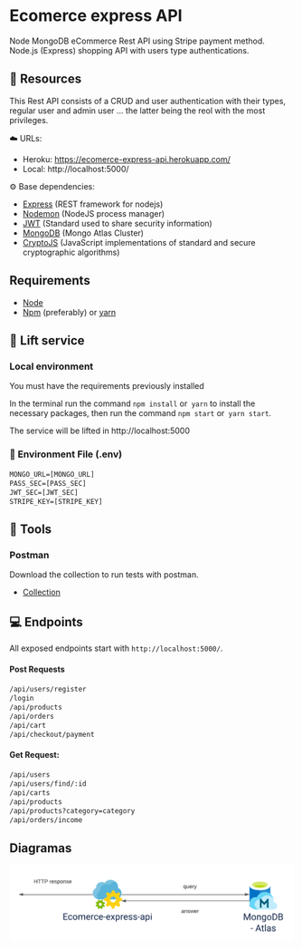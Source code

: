 # Ecomerce express API

Node MongoDB eCommerce Rest API using Stripe payment method. Node.js (Express) shopping API with users type authentications. 

## 🔨 Resources

This Rest API consists of a CRUD and user authentication with their types, regular user and admin user ... the latter being the reol with the most privileges.



☁️ URLs:

- Heroku: https://ecomerce-express-api.herokuapp.com/
- Local: http://localhost:5000/

⚙️ Base dependencies:

- [Express](https://expressjs.com/) (REST framework for nodejs)
- [Nodemon](https://www.npmjs.com/package/nodemon) (NodeJS process manager)
- [JWT](https://jwt.io/) (Standard used to share security information)
- [MongoDB](https://www.mongodb.com/cloud/atlas) (Mongo Atlas Cluster)
- [CryptoJS](https://cryptojs.gitbook.io/docs/) (JavaScript implementations of standard and secure cryptographic algorithms)

## Requirements

- [Node](https://nodejs.org/)
- [Npm](https://www.npmjs.com/) (preferably) or [yarn](https://yarnpkg.com/)

## 🚀 Lift service

### Local environment

You must have the requirements previously installed

In the terminal run the command `npm install` or` yarn` to install the necessary packages, then run the command `npm start` or` yarn start`.

The service will be lifted in http://localhost:5000

### 🔨 Environment File (.env)

    MONGO_URL=[MONGO_URL]
    PASS_SEC=[PASS_SEC]
    JWT_SEC=[JWT_SEC]
    STRIPE_KEY=[STRIPE_KEY]

## 🔧 Tools

### Postman
Download the collection to run tests with postman.

- [Collection](https://www.getpostman.com/collections/835823c885146c162e6f)

## 💻 Endpoints
All exposed endpoints start with `http://localhost:5000/`.

#### Post Requests

    /api/users/register
    /login
    /api/products
    /api/orders
    /api/cart
    /api/checkout/payment

#### Get Request:

    /api/users
    /api/users/find/:id
    /api/carts
    /api/products
    /api/products?category=category
    /api/orders/income

## Diagramas

![Architecture](docs/diagram.png)
    

    
